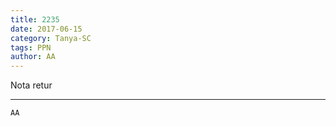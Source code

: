 ```yaml
---
title: 2235
date: 2017-06-15
category: Tanya-SC
tags: PPN
author: AA
---
```


Nota retur

---



`AA`
